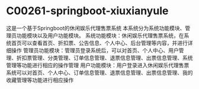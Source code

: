 # C00261-springboot-xiuxianyule
 这是一个基于Springboot的休闲娱乐代理售票系统 本系统分为系统功能模块、管理员功能模块以及用户功能模块。 系统功能模块：休闲娱乐代理售票系统，在系统首页可以查看首页、折扣票、公告信息、个人中心、后台管理等内容，并进行详细操作 管理员功能模块：管理员登录系统后，可以对首页、个人中心、用户管理、折扣票管理、分类管理、订单信息管理、退票信息管理、出票信息管理、系统管理等功能进行相应的操作管理 用户功能模块：用户登录进入休闲娱乐代理售票系统可以对首页、个人中心、订单信息管理、退票信息管理、出票信息管理、我的收藏管理等功能进行相应操作
